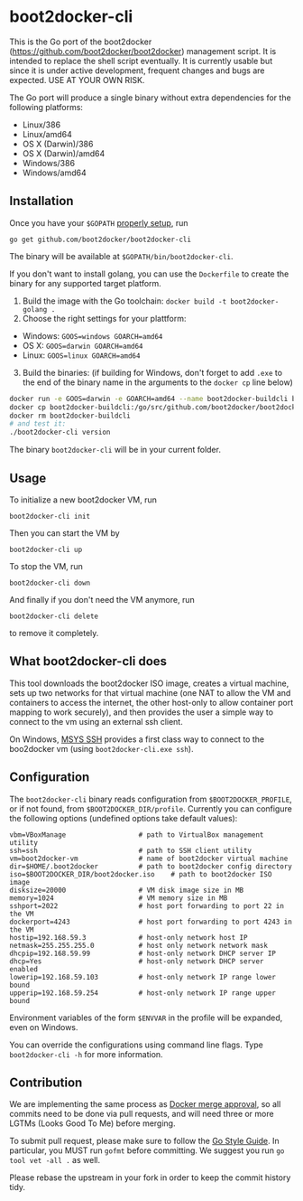 # boot2docker-cli

This is the Go port of the boot2docker (https://github.com/boot2docker/boot2docker)
management script. It is intended to replace the shell script eventually. It is
currently usable but since it is under active development, frequent changes and
bugs are expected. USE AT YOUR OWN RISK.

The Go port will produce a single binary without extra dependencies for the
following platforms:

- Linux/386
- Linux/amd64
- OS X (Darwin)/386
- OS X (Darwin)/amd64
- Windows/386
- Windows/amd64


## Installation

Once you have your `$GOPATH` [properly
setup](http://golang.org/doc/code.html#GOPATH), run

    go get github.com/boot2docker/boot2docker-cli


The binary will be available at `$GOPATH/bin/boot2docker-cli`.

If you don't want to install golang, you can use the `Dockerfile` to create the
binary for any supported target platform.

1. Build the image with the Go toolchain: `docker build -t boot2docker-golang .`
2. Choose the right settings for your plattform:
  * Windows: `GOOS=windows GOARCH=amd64`
  * OS X: `GOOS=darwin GOARCH=amd64`
  * Linux: `GOOS=linux GOARCH=amd64`
3. Build the binaries: (if building for Windows, don't forget to add `.exe` to
   the end of the binary name in the arguments to the `docker cp` line below)
```sh
docker run -e GOOS=darwin -e GOARCH=amd64 --name boot2docker-buildcli boot2docker-golang
docker cp boot2docker-buildcli:/go/src/github.com/boot2docker/boot2docker-cli/boot2docker-cli .
docker rm boot2docker-buildcli
# and test it:
./boot2docker-cli version
```

The binary `boot2docker-cli` will be in your current folder.


## Usage

To initialize a new boot2docker VM, run

    boot2docker-cli init

Then you can start the VM by

    boot2docker-cli up

To stop the VM, run

    boot2docker-cli down

And finally if you don't need the VM anymore, run

    boot2docker-cli delete

to remove it completely.

## What boot2docker-cli does

This tool downloads the boot2docker ISO image, creates a virtual machine, sets
up two networks for that virtual machine (one NAT to allow the VM and containers
to access the internet, the other host-only to allow container port mapping to
work securely), and then provides the user a simple way to connect to the vm
using an external ssh client.

On Windows, [MSYS SSH](http://www.mingw.org/) provides a first class way to
connect to the boo2docker vm (using `boot2docker-cli.exe ssh`).

## Configuration

The `boot2docker-cli` binary reads configuration from `$BOOT2DOCKER_PROFILE`, or
if not found, from `$BOOT2DOCKER_DIR/profile`. Currently you can configure
the following options (undefined options take default values):

    vbm=VBoxManage                  # path to VirtualBox management utility
    ssh=ssh                         # path to SSH client utility
    vm=boot2docker-vm               # name of boot2docker virtual machine
    dir=$HOME/.boot2docker          # path to boot2docker config directory
    iso=$BOOT2DOCKER_DIR/boot2docker.iso    # path to boot2docker ISO image
    disksize=20000                  # VM disk image size in MB
    memory=1024                     # VM memory size in MB
    sshport=2022                    # host port forwarding to port 22 in the VM
    dockerport=4243                 # host port forwarding to port 4243 in the VM
    hostip=192.168.59.3             # host-only network host IP
    netmask=255.255.255.0           # host only network network mask
    dhcpip=192.168.59.99            # host-only network DHCP server IP
    dhcp=Yes                        # host-only network DHCP server enabled
    lowerip=192.168.59.103          # host-only network IP range lower bound
    upperip=192.168.59.254          # host-only network IP range upper bound

Environment variables of the form `$ENVVAR` in the profile will be expanded,
even on Windows.

You can override the configurations using command line flags. Type
`boot2docker-cli -h` for more information. 



## Contribution

We are implementing the same process as [Docker merge
approval](https://github.com/dotcloud/docker/blob/master/CONTRIBUTING.md#merge-approval),
so all commits need to be done via pull requests, and will need three or more
LGTMs (Looks Good To Me) before merging.

To submit pull request, please make sure to follow the [Go Style
Guide](https://code.google.com/p/go-wiki/wiki/Style). In particular, you MUST
run `gofmt` before committing. We suggest you run `go tool vet -all .` as well.

Please rebase the upstream in your fork in order to keep the commit history
tidy. 
